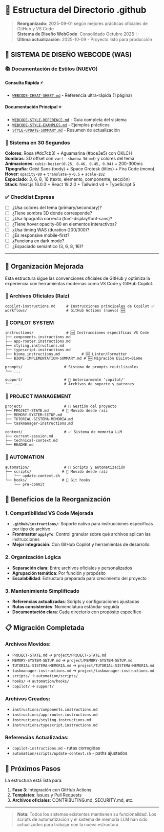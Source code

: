# 📁 Estructura del Directorio .github

> **Reorganizado**: 2025-09-01 según mejores prácticas oficiales de GitHub y VS Code  
> **Sistema de Diseño WebCode**: Consolidado Octubre 2025 ✨  
> **Última actualización**: 2025-10-09 - Proyecto listo para producción

## 🎨 **SISTEMA DE DISEÑO WEBCODE (WAS)**

### **📚 Documentación de Estilos (NUEVO)**

#### **Consulta Rápida** ⚡
- [`WEBCODE-CHEAT-SHEET.md`](./WEBCODE-CHEAT-SHEET.md) - Referencia ultra-rápida (1 página)

#### **Documentación Principal** ⭐
- [`WEBCODE-STYLE-REFERENCE.md`](./WEBCODE-STYLE-REFERENCE.md) - Guía completa del sistema
- [`WEBCODE-STYLE-EXAMPLES.md`](./WEBCODE-STYLE-EXAMPLES.md) - Ejemplos prácticos
- [`STYLE-UPDATE-SUMMARY.md`](./STYLE-UPDATE-SUMMARY.md) - Resumen de actualización

### **🎯 Sistema en 30 Segundos**

**Colores**: Rosa (#dc7cb3) + Aguamarina (#bce3e5) con OKLCH  
**Sombras**: 3D offset con `var(--shadow-3d-md)` y colores del tema  
**Animaciones**: `cubic-bezier(0.25, 0.46, 0.45, 0.94)` + 200-300ms  
**Tipografía**: Geist Sans (body) + Space Grotesk (titles) + Fira Code (mono)  
**Hover**: `opacity-80` + `translate-y-0.5` + `scale-102`  
**Espaciado**: 3, 6, 8, 16 (texto, elemento, componente, sección)  
**Stack**: Next.js 16.0.0 + React 19.2.0 + Tailwind v4 + TypeScript 5

### **✅ Checklist Express**

- [ ] ¿Usa colores del tema (primary/secondary)?
- [ ] ¿Tiene sombra 3D donde corresponde?
- [ ] ¿Usa tipografía correcta (font-display/font-sans)?
- [ ] ¿Tiene hover:opacity-80 en elementos interactivos?
- [ ] ¿Usa timing WAS (duration-200/300)?
- [ ] ¿Es responsive mobile-first?
- [ ] ¿Funciona en dark mode?
- [ ] ¿Espaciado semántico (3, 6, 8, 16)?

---

## 🎯 **Organización Mejorada**

Esta estructura sigue las convenciones oficiales de GitHub y optimiza la experiencia con herramientas modernas como VS Code y GitHub Copilot.

### **📁 Archivos Oficiales (Raíz)**

```
copilot-instructions.md     # Instrucciones principales de Copilot ✅
workflows/                  # GitHub Actions (nuevo) 🆕
```

### **📁 COPILOT SYSTEM**

```
instructions/               # 🆕 Instrucciones específicas VS Code
├── components.instructions.md
├── app-router.instructions.md
├── styling.instructions.md
├── typescript.instructions.md
├── biome.instructions.md          # 🆕 Linter/Formatter
└── BIOME-IMPLEMENTATION-SUMMARY.md # 🆕 Migración ESLint→Biome

prompts/                   # Sistema de prompts reutilizables
└── ...

support/                   # 🔄 Anteriormente 'copilot/'
└── ...                    # Archivos de soporte y patrones
```

### **📁 PROJECT MANAGEMENT**

```
project/                   # 🔄 Gestión del proyecto
├── PROJECT-STATE.md      # 🔄 Movido desde raíz
├── MEMORY-SYSTEM-SETUP.md
├── TUTORIAL-SISTEMA-MEMORIA.md
└── taskmanager-instructions.md

context/                   # ✅ Sistema de memoria LLM
├── current-session.md
├── technical-context.md
└── README.md
```

### **📁 AUTOMATION**

```
automation/                # 🔄 Scripts y automatización
├── scripts/              # 🔄 Movido desde raíz
│   └── update-context.sh
└── hooks/                # 🔄 Git hooks
    └── pre-commit
```

## 🚀 **Beneficios de la Reorganización**

### **1. Compatibilidad VS Code Mejorada**

- **`.github/instructions/`**: Soporte nativo para instrucciones específicas por tipo de archivo
- **Frontmatter `applyTo`**: Control granular sobre qué archivos aplican las instrucciones
- **Mejor integración**: Con GitHub Copilot y herramientas de desarrollo

### **2. Organización Lógica**

- **Separación clara**: Entre archivos oficiales y personalizados
- **Agrupación temática**: Por función y propósito
- **Escalabilidad**: Estructura preparada para crecimiento del proyecto

### **3. Mantenimiento Simplificado**

- **Referencias actualizadas**: Scripts y configuraciones ajustadas
- **Rutas consistentes**: Nomenclatura estándar seguida
- **Documentación clara**: Cada directorio con propósito específico

## 📋 **Migración Completada**

### **Archivos Movidos:**

- `PROJECT-STATE.md` → `project/PROJECT-STATE.md`
- `MEMORY-SYSTEM-SETUP.md` → `project/MEMORY-SYSTEM-SETUP.md`
- `TUTORIAL-SISTEMA-MEMORIA.md` → `project/TUTORIAL-SISTEMA-MEMORIA.md`
- `taskmanager-instructions.md` → `project/taskmanager-instructions.md`
- `scripts/` → `automation/scripts/`
- `hooks/` → `automation/hooks/`
- `copilot/` → `support/`

### **Archivos Creados:**

- `instructions/components.instructions.md`
- `instructions/app-router.instructions.md`
- `instructions/styling.instructions.md`
- `instructions/typescript.instructions.md`

### **Referencias Actualizadas:**

- `copilot-instructions.md` - rutas corregidas
- `automation/scripts/update-context.sh` - paths ajustados

## 🔄 **Próximos Pasos**

La estructura está lista para:

1. **Fase 3**: Integración con GitHub Actions
2. **Templates**: Issues y Pull Requests
3. **Archivos oficiales**: CONTRIBUTING.md, SECURITY.md, etc.

---

> **Nota**: Todos los sistemas existentes mantienen su funcionalidad. Los scripts de automatización y el sistema de memoria LLM han sido actualizados para trabajar con la nueva estructura.
